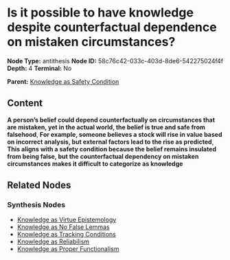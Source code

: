 # Is it possible to have knowledge despite counterfactual dependence on mistaken circumstances?

**Node Type:** antithesis
**Node ID:** 58c76c42-033c-403d-8de6-542275024f4f
**Depth:** 4
**Terminal:** No

**Parent:** [Knowledge as Safety Condition](knowledge-as-safety-condition-synthesis-e159fa35-2ffc-49b0-afc8-777a37193e77.md)

## Content

**A person’s belief could depend counterfactually on circumstances that are mistaken, yet in the actual world, the belief is true and safe from falsehood**, **For example, someone believes a stock will rise in value based on incorrect analysis, but external factors lead to the rise as predicted**, **This aligns with a safety condition because the belief remains insulated from being false, but the counterfactual dependency on mistaken circumstances makes it difficult to categorize as knowledge**

## Related Nodes

### Synthesis Nodes

- [Knowledge as Virtue Epistemology](knowledge-as-virtue-epistemology-synthesis-77690133-c2cc-44b7-8081-15b2316a68a3.md)
- [Knowledge as No False Lemmas](knowledge-as-no-false-lemmas-synthesis-bfe6efa3-e7ab-41e3-ad31-74adb21ac616.md)
- [Knowledge as Tracking Conditions](knowledge-as-tracking-conditions-synthesis-f17a03cb-d2ed-4370-98ac-4f86bb9e1965.md)
- [Knowledge as Reliabilism](knowledge-as-reliabilism-synthesis-c22a7af4-34c2-42b5-b7d6-8953ae4ef026.md)
- [Knowledge as Proper Functionalism](knowledge-as-proper-functionalism-synthesis-278c7a73-4b7b-419c-8b1b-d63bd71e32b0.md)

